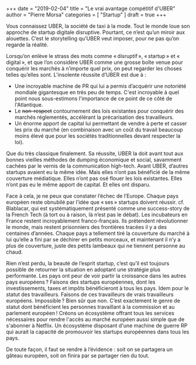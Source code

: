 +++
date        = "2019-02-04"
title       = "Le vrai avantage compétitif d'UBER"
author      = "Pierre Morsa"
categories  = [ "Startup" ]
draft       = true
+++

Vous connaissez UBER, la société de taxi à la mode. Tout le monde loue son approche de startup digitale disruptive. Pourtant, ce n’est qu’un miroir aux alouettes. C’est le storytelling qu'UBER veut imposer, pour ne pas qu’on regarde la réalité.

Lorsqu’on enlève le strass des mots comme « disruptif », « startup » et « digital », et que l’on considère UBER comme une grosse boîte venue pour conquérir les marchés à n’importe quel prix, on peut regarder les choses telles qu’elles sont. L’insolente réussite d’UBER est due à :
* Une incroyable machine de PR qui lui a permis d’acquérir une notoriété mondiale gigantesque en très peu de temps. C'est incroyable à quel point nous sous-estimons l'importance de ce point de ce côté de l'Atlantique.
* Le ~~non-respect~~ contournement des lois existantes pour conquérir des marchés réglementés, accélérant la précarisation des travailleurs.
* Un énorme apport de capital lui permettant de vendre à perte et casser les prix du marché (en combinaison avec un coût du travail beaucoup moins élevé que pour les sociétés traditionnelles devant respecter la loi).

Que du très classique finalement. Sa réussite, UBER la doit avant tout aux bonnes vieilles méthodes de dumping économique et social, savamment cachées par le vernis de la communication high-tech. Avant UBER, d’autres startups avaient eu la même idée. Mais elles n’ont pas bénéficié de la même couverture médiatique. Elles n’ont pas osé flouer les lois existantes. Elles n’ont pas eu le même apport de capital. Et elles ont disparu.

Face à cela, je ne peux que constater l’échec de l’Europe. Chaque pays européen reste obnubilé par l’idée que « ses » startups doivent réussir. cf. Blablacar, qui est systématiquement présenté comme une success-story de la French Tech (à tort ou à raison, là n’est pas le débat). Les incubateurs en France restent incroyablement franco-français. Ils prétendent révolutionner le monde, mais restent prisonniers des frontières tracées il y a des centaines d’années. Chaque pays a tellement tiré la couverture du marché à lui qu’elle a fini par se déchirer en petits morceaux, et maintenant il n’y a plus de couverture, juste des petits lambeaux qui ne tiennent personne au chaud.

Rien n’est perdu, la beauté de l’esprit startup, c’est qu’il est toujours possible de retourner la situation en adoptant une stratégie plus performante. Les pays ont peur de voir partir la croissance dans les autres pays européens ? Faisons des startups européennes, dont les investissements, taxes et impôts bénéficieront à tous les pays. Idem pour le statut des travailleurs. Faisons de ces travailleurs de vrais travailleurs européens. Impossible ? Bien sûr que non. C’est exactement le genre de statut dont bénéficient les personnes travaillant à la commission et au parlement européen ! Créons un écosystème offrant tous les services nécessaires pour rendre l'accès au marché européen aussi simple que de s'abonner à Netflix. Un écosystème disposant d'une machine de guerre RP qui aurait la capacité de promouvoir les startups européennes dans tous les pays.

De toute façon, il faut se rendre à l’évidence : soit on se partagera un gâteau européen, soit on finira par se partager rien du tout.